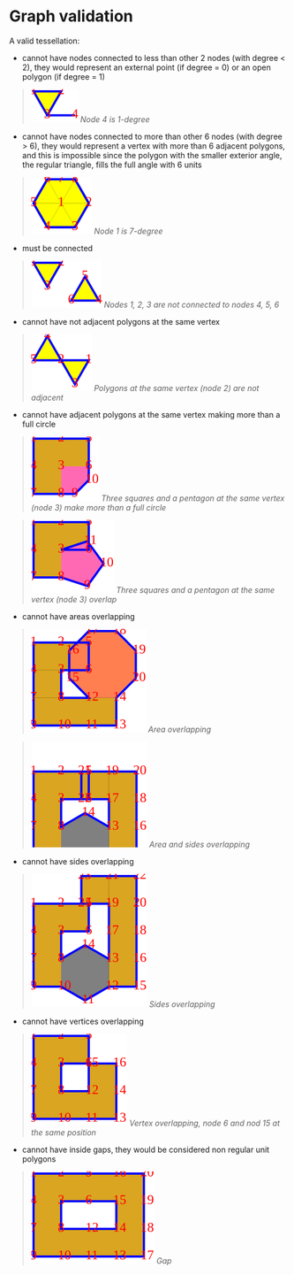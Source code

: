 # Graph validation

A valid tessellation:

* cannot have nodes connected to less than other 2 nodes (with degree < 2), they would represent an external point (if degree = 0) or an open polygon (if degree = 1)

> ![1-degree node](constraints/1-degree.svg)
> _Node 4 is 1-degree_

* cannot have nodes connected to more than other 6 nodes (with degree > 6), they would represent a vertex with more than 6 adjacent polygons, and this is impossible since the polygon with the smaller exterior angle, the regular triangle, fills the full angle with 6 units

> ![7-degree node](constraints/7-degree.svg)
> _Node 1 is 7-degree_

* must be connected

> ![disconnected graph](constraints/disconnected.svg)
> _Nodes 1, 2, 3 are not connected to nodes 4, 5, 6_

* cannot have not adjacent polygons at the same vertex

> ![non adjacent p-gons at the same vertex](constraints/nonAdjacent.svg)
> _Polygons at the same vertex (node 2) are not adjacent_

* cannot have adjacent polygons at the same vertex making more than a full circle

> ![more than full circle at the same vertex](constraints/moreThanFull.svg)
> _Three squares and a pentagon at the same vertex (node 3) make more than a full circle_

> ![area overlapping1](constraints/areaOverlap1.svg)
> _Three squares and a pentagon at the same vertex (node 3) overlap_

* cannot have areas overlapping

> ![area overlapping2](constraints/areaOverlap2.svg)
> _Area overlapping_

> ![area overlapping3](constraints/areaOverlap3.svg)
> _Area and sides overlapping_

* cannot have sides overlapping

> ![side overlapping](constraints/sideOverlap.svg)
> _Sides overlapping_

* cannot have vertices overlapping

> ![vertex overlapping](constraints/vertexOverlap.svg)
> _Vertex overlapping, node 6 and nod 15 at the same position_

* cannot have inside gaps, they would be considered non regular unit polygons

> ![gap](constraints/gap.svg)
> _Gap_
